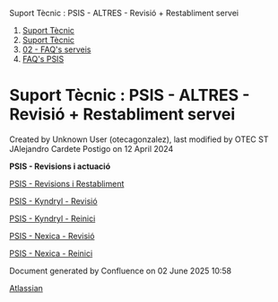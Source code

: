 Suport Tècnic : PSIS - ALTRES - Revisió + Restabliment servei  

1.  [Suport Tècnic](index.md)
2.  [Suport Tècnic](13893782.md)
3.  [02 - FAQ's serveis](26313393.md)
4.  [FAQ's PSIS](28706373.md)

Suport Tècnic : PSIS - ALTRES - Revisió + Restabliment servei
=============================================================

Created by Unknown User (otecagonzalez), last modified by OTEC ST JAlejandro Cardete Postigo on 12 April 2024

**PSIS - Revisions i actuació**

[PSIS - Revisions i Restabliment](PSIS---Revisions-i-Restabliment_41521345.md)

[PSIS - Kyndryl - Revisió](41520927.md)

[PSIS - Kyndryl - Reinici](PSIS---Kyndryl---Reinici_41520926.md)

[PSIS - Nexica - Revisió](41521428.md)

[PSIS - Nexica - Reinici](PSIS---Nexica---Reinici_41521423.md)

Document generated by Confluence on 02 June 2025 10:58

[Atlassian](http://www.atlassian.com/)
